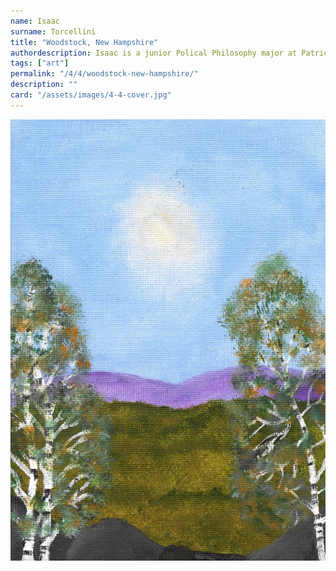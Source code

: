 ```yaml
---
name: Isaac
surname: Torcellini
title: "Woodstock, New Hampshire"
authordescription: Isaac is a junior Polical Philosophy major at Patrick Henry College. 
tags: ["art"]
permalink: "/4/4/woodstock-new-hampshire/"
description: ""
card: "/assets/images/4-4-cover.jpg"
---
```

![Picture the landscape of Woodstock, New Hampshire.](/assets/images/4-4-cover.jpg)
